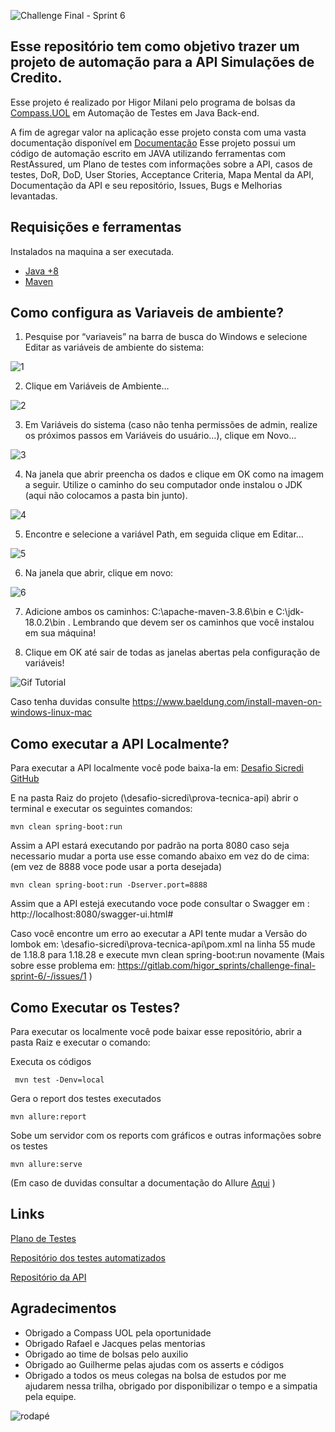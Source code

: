![Challenge Final - Sprint 6](img/Challenge%20Final.svg)

## Esse repositório tem como objetivo trazer um projeto de automação para a API Simulações de Credito.

Esse projeto é realizado por Higor Milani pelo programa de bolsas da [Compass.UOL](https://compass.uol/en/about-us/) em Automação de Testes em Java Back-end.

A fim de agregar valor na aplicação esse projeto consta com uma vasta documentação disponível em [Documentação](https://docs.google.com/document/d/1V4Ivsur7kMg_KByYb0foMhyQZ419nKII07iXW0mnAxo/edit?usp=sharing)
Esse projeto possui um código de automação escrito em JAVA utilizando ferramentas com RestAssured, um Plano de testes com informações sobre a API, casos de testes, DoR, DoD, User Stories, Acceptance Criteria, Mapa Mental da API, Documentação da API e seu repositório, Issues, Bugs e Melhorias levantadas. 

## Requisições e ferramentas

Instalados na maquina a ser executada.
- [Java +8](https://www.oracle.com/java/technologies/downloads/#java20)
- [Maven](https://maven.apache.org/download.cgi)

## Como configura as Variaveis de ambiente?

1. Pesquise por “variaveis” na barra de busca do Windows e selecione Editar as variáveis de ambiente do sistema:

![1](img/12.png)

2. Clique em Variáveis de Ambiente…

![2](img/2.png)

3. Em Variáveis do sistema (caso não tenha permissões de admin, realize os próximos passos em Variáveis do usuário…), clique em Novo…

![3](img/3.png)

4. Na janela que abrir preencha os dados e clique em OK como na imagem a seguir. Utilize o caminho do seu computador onde instalou o JDK (aqui não colocamos a pasta bin junto).

![4](img/4.png)

5. Encontre e selecione a variável Path, em seguida clique em Editar…

![5](img/5.png)

6. Na janela que abrir, clique em novo:

![6](img/6.png)

7. Adicione ambos os caminhos: C:\apache-maven-3.8.6\bin e C:\jdk-18.0.2\bin . Lembrando que devem ser os caminhos que você instalou em sua máquina!

8. Clique em OK até sair de todas as janelas abertas pela configuração de variáveis!

![Gif Tutorial](/img/Gi_Variaveis.gif)

Caso tenha duvidas consulte https://www.baeldung.com/install-maven-on-windows-linux-mac

## Como executar a API Localmente?
Para executar a API localmente você pode baixa-la em: [Desafio Sicredi GitHub](https://github.com/desafios-qa-automacao/desafio-sicredi/tree/master)

E na pasta Raiz do projeto (\desafio-sicredi\prova-tecnica-api) abrir o terminal e executar os seguintes comandos:
```
mvn clean spring-boot:run
```
Assim a API estará executando por padrão na porta 8080
caso seja necessario mudar a porta use esse comando abaixo em vez do de cima:
(em vez de 8888 voce pode usar a porta desejada)
```
mvn clean spring-boot:run -Dserver.port=8888
```
Assim que a API estejá executando voce pode consultar o Swagger em : http://localhost:8080/swagger-ui.html#

Caso você encontre um erro ao executar a API tente mudar a Versão do lombok em: \desafio-sicredi\prova-tecnica-api\pom.xml
na linha 55 mude de <version>1.18.8</version> para <version>1.18.28</version> e execute mvn clean spring-boot:run novamente
(Mais sobre esse problema em: https://gitlab.com/higor_sprints/challenge-final-sprint-6/-/issues/1 )

## Como Executar os Testes?
Para executar os localmente você pode baixar esse repositório, abrir a pasta Raiz e executar o comando:

Executa os códigos
```
 mvn test -Denv=local
``` 
Gera o report dos testes executados
```
mvn allure:report
``` 
Sobe um servidor com os reports com gráficos e outras informações sobre os testes
```
mvn allure:serve
```

(Em caso de duvidas consultar a documentação do Allure [Aqui](https://github.com/allure-framework/allure2/releases) )

## Links 

[Plano de Testes](https://gitlab.com/higor_sprints/challenge-final-sprint-6/-/blob/develop/Plano%20de%20Testes/Plano%20de%20Testes.md?ref_type=heads)

[Repositório dos testes automatizados](https://gitlab.com/higor_sprints/challenge-final-sprint-6)

[Repositório da API](https://github.com/desafios-qa-automacao/desafio-sicredi)



## Agradecimentos
- Obrigado a Compass UOL pela oportunidade
- Obrigado Rafael e Jacques pelas mentorias 
- Obrigado ao time de bolsas pelo auxilio
- Obrigado ao Guilherme pelas ajudas com os asserts e códigos
- Obrigado a todos os meus colegas na bolsa de estudos por me ajudarem nessa trilha, obrigado por disponibilizar o tempo e a simpatia pela equipe.

![rodapé](img/rodape.png)
